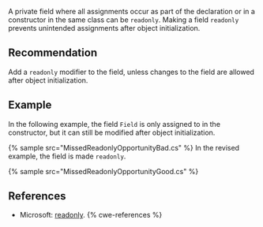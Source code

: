A private field where all assignments occur as part of the declaration or in a constructor in the same class can be `readonly`. Making a field `readonly` prevents unintended assignments after object initialization.


## Recommendation
Add a `readonly` modifier to the field, unless changes to the field are allowed after object initialization.


## Example
In the following example, the field `Field` is only assigned to in the constructor, but it can still be modified after object initialization.

{% sample src="MissedReadonlyOpportunityBad.cs" %}
In the revised example, the field is made `readonly`.

{% sample src="MissedReadonlyOpportunityGood.cs" %}

## References
* Microsoft: [readonly](https://docs.microsoft.com/en-us/dotnet/csharp/language-reference/keywords/readonly).
{% cwe-references %}
